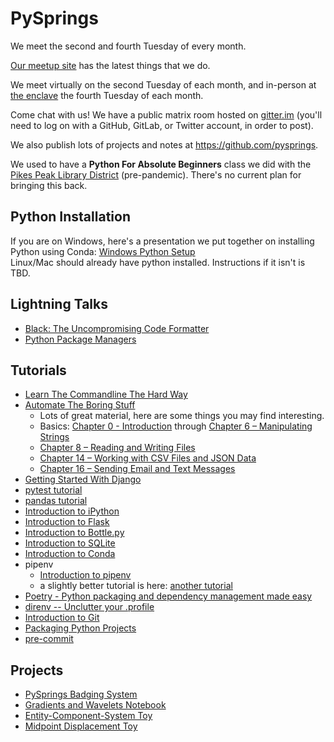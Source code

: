 PySprings
=========
We meet the second and fourth Tuesday of every month.

[Our meetup site](https://www.meetup.com/pysprings/) has the latest things that we do.

We meet virtually on the second Tuesday of each month, and in-person at [the enclave](http://enclavecoop.com/) the fourth Tuesday of each month.

Come chat with us!  We have a public matrix room hosted on [gitter.im](https://app.gitter.im/#/room/#pysprings_community:gitter.im) (you'll need to log on with a GitHub, GitLab, or Twitter account, in order to post).

We also publish lots of projects and notes at <https://github.com/pysprings>.

We used to have a **Python For Absolute Beginners** class we did with the [Pikes Peak Library District](https://ppld.org/) (pre-pandemic).  There's no current plan for bringing this back.


Python Installation
-------------------
If you are on Windows, here's a presentation we put together on installing Python using Conda: [Windows Python Setup](https://github.com/pysprings/windows-python-setup)  
Linux/Mac should already have python installed.  Instructions if it isn't is TBD.

Lightning Talks
---------------
- [Black: The Uncompromising Code Formatter](https://youtu.be/bTAFl8P2DkE?t=299)
- [Python Package Managers](https://youtu.be/3J02sec99RM)

Tutorials
---------

- [Learn The Commandline The Hard Way](https://learnpythonthehardway.org/book/appendixa.html)
- [Automate The Boring Stuff](https://automatetheboringstuff.com)
    *   Lots of great material, here are some things you may find interesting.
    *   Basics: [Chapter 0 - Introduction](http://automatetheboringstuff.com/chapter0/) through [Chapter 6 – Manipulating Strings](http://automatetheboringstuff.com/chapter6/)
    *   [Chapter 8 – Reading and Writing Files](http://automatetheboringstuff.com/chapter8/)
    *   [Chapter 14 – Working with CSV Files and JSON Data](http://automatetheboringstuff.com/chapter14/)
    *   [Chapter 16 – Sending Email and Text Messages](http://automatetheboringstuff.com/chapter16/)
- [Getting Started With Django](https://www.djangoproject.com/start/)
- [pytest tutorial](https://semaphoreci.com/community/tutorials/testing-python-applications-with-pytest)
- [pandas tutorial](https://pandas.pydata.org/pandas-docs/stable/10min.html#min)
- [Introduction to iPython](https://ipython.readthedocs.io/en/stable/interactive/)
- [Introduction to Flask](http://flask.pocoo.org/docs/1.0/tutorial/)
- [Introduction to Bottle.py](https://bottlepy.org/docs/dev/tutorial.html)
- [Introduction to SQLite](http://www.sqlitetutorial.net/sqlite-python/sqlite-python-select/)
- [Introduction to Conda](https://conda.io/docs/user-guide/tutorials/)
- pipenv
    * [Introduction to pipenv](https://docs.pipenv.org/basics/)
    * a slightly better tutorial is here: [another tutorial](https://realpython.com/pipenv-guide/#pipenv-introduction)
- [Poetry - Python packaging and dependency management made easy](https://poetry.eustace.io/docs/)
- [direnv -- Unclutter your .profile](https://github.com/direnv/direnv#direnv----unclutter-your-profile)
- [Introduction to Git](https://git-scm.com/docs/gittutorial)
- [Packaging Python Projects](https://packaging.python.org/tutorials/packaging-projects/)
- [pre-commit](https://pre-commit.com/)

Projects
--------
- [PySprings Badging System](https://github.com/pysprings/Pysprings_Badging_System)
- [Gradients and Wavelets Notebook](pysprings-gradients/gradients.ipynb)
- [Entity-Component-System Toy](https://github.com/pysprings/pysprings.github.io/tree/master/toychest/ecs_mob_programming/)
- [Midpoint Displacement Toy](https://github.com/pysprings/pysprings.github.io/tree/master/toychest/midpoint_displacement/)
